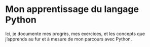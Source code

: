 # Mon apprentissage du langage Python

Ici, je documente mes progrès, mes exercices, et les concepts que j’apprends au fur et à mesure de mon parcours avec Python.
